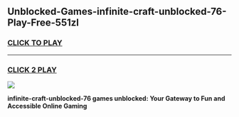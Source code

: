 
## Unblocked-Games-infinite-craft-unblocked-76-Play-Free-551zl
<h3>
<a href="https://premium76.site?title=infinite-craft-unblocked-76&ref=12A">CLICK TO PLAY</a></h3>
<hr>

<h3>
<a href="https://premium76.site?title=infinite-craft-unblocked-76&ref=12A">CLICK 2 PLAY</a>
  
</h3>

<a href="https://premium76.site?title=infinite-craft-unblocked-76&ref=12A"><img src="https://clearcache.store/games.png"></a>


**infinite-craft-unblocked-76 games unblocked: Your Gateway to Fun and Accessible Online Gaming**
